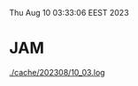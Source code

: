 Thu Aug 10 03:33:06 EEST 2023
# JAM
<a href='./cache/202308/10_03.log'>./cache/202308/10_03.log</a>
